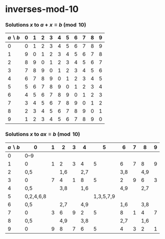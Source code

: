 # inverses-mod-10

### Solutions $x$ to $a+x\equiv b\pmod{10}$
| $a \backslash b$ | 0 | 1 | 2 | 3 | 4 | 5 | 6 | 7 | 8 | 9 |
| ---------------- | - | - | - | - | - | - | - | - | - | - |
| 0                | 0 | 1 | 2 | 3 | 4 | 5 | 6 | 7 | 8 | 9 |
| 1                | 9 | 0 | 1 | 2 | 3 | 4 | 5 | 6 | 7 | 8 |
| 2                | 8 | 9 | 0 | 1 | 2 | 3 | 4 | 5 | 6 | 7 |
| 3                | 7 | 8 | 9 | 0 | 1 | 2 | 3 | 4 | 5 | 6 |
| 4                | 6 | 7 | 8 | 9 | 0 | 1 | 2 | 3 | 4 | 5 |
| 5                | 5 | 6 | 7 | 8 | 9 | 0 | 1 | 2 | 3 | 4 |
| 6                | 4 | 5 | 6 | 7 | 8 | 9 | 0 | 1 | 2 | 3 |
| 7                | 3 | 4 | 5 | 6 | 7 | 8 | 9 | 0 | 1 | 2 |
| 8                | 2 | 3 | 4 | 5 | 6 | 7 | 8 | 9 | 0 | 1 |
| 9                | 1 | 2 | 3 | 4 | 5 | 6 | 7 | 8 | 9 | 0 |

### Solutions $x$ to $ax\equiv b\pmod{10}$
| $a \backslash b$ | 0         | 1 | 2   | 3 | 4   | 5         | 6   | 7 | 8   | 9 |
| ---------------- | --------- | - | --- | - | --- | --------- | --- | - | --- | - |
| 0                | 0–9       |   |     |   |     |           |     |   |     |   |
| 1                | 0         | 1 | 2   | 3 | 4   | 5         | 6   | 7 | 8   | 9 |
| 2                | 0,5       |   | 1,6 |   | 2,7 |           | 3,8 |   | 4,9 |   |
| 3                | 0         | 7 | 4   | 1 | 8   | 5         | 2   | 9 | 6   | 3 |
| 4                | 0,5       |   | 3,8 |   | 1,6 |           | 4,9 |   | 2,7 |   |
| 5                | 0,2,4,6,8 |   |     |   |     | 1,3,5,7,9 |     |   |     |   |
| 6                | 0,5       |   | 2,7 |   | 4,9 |           | 1,6 |   | 3,8 |   |
| 7                | 0         | 3 | 6   | 9 | 2   | 5         | 8   | 1 | 4   | 7 |
| 8                | 0,5       |   | 4,9 |   | 3,8 |           | 2,7 |   | 1,6 |   |
| 9                | 0         | 9 | 8   | 7 | 6   | 5         | 4   | 3 | 2   | 1 |

